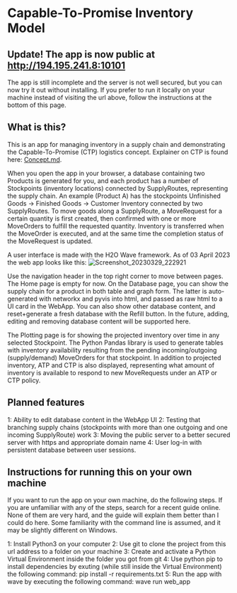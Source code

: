# Capable-To-Promise Inventory Model

## Update! The app is now public at http://194.195.241.8:10101
The app is still incomplete and the server is not well secured, but you can now try it out without installing. If you prefer to run it locally on your machine instead of visiting the url above, follow the instructions at the bottom of this page. 


## What is this? 

This is an app for managing inventory in a supply chain and demonstrating the Capable-To-Promise (CTP) logistics concept. Explainer on CTP is found here: [Concept.md](https://github.com/jensdanb/ctp_dashboard/blob/master/Concept.md). 


When you open the app in your browser, a database containing two Products is generated for you, and each product has a number of Stockpoints (inventory locations) connected by SupplyRoutes, representing the supply chain. An example (Product A) has the stockpoints Unfinished Goods -> Finished Goods -> Customer Inventory connected by two SupplyRoutes. To move goods along a SupplyRoute, a MoveRequest for a certain quantity is first created, then confirmed with one or more MoveOrders to fulfill the requested quantity. Inventory is transferred when the MoveOrder is executed, and at the same time the completion status of the MoveRequest is updated. 

A user interface is made with the H2O Wave framework. As of 03 April 2023 the web app looks like this: 
![Screenshot_20230329_222921](https://user-images.githubusercontent.com/56897399/232503928-e8cc57bf-c325-4bb5-8553-36a3407818b8.png)

Use the navigation header in the top right corner to move between pages. The Home page is empty for now. 
On the Database page, you can show the supply chain for a product in both table and graph form. The latter is auto-generated with networkx and pyvis into html, and passed as raw html to a UI card in the WebApp. You can also show other database content, and reset+generate a fresh database with the Refill button. In the future, adding, editing and removing database content will be supported here. 

The Plotting page is for showing the projected inventory over time in any selected Stockpoint. The Python Pandas library is used to generate tables with inventory availability resulting from the pending incoming/outgoing (supply/demand) MoveOrders for that stockpoint. In addition to projected inventory, ATP and CTP is also displayed, representing what amount of inventory is available to respond to new MoveRequests under an ATP or CTP policy. 


## Planned features
1: Ability to edit database content in the WebApp UI
2: Testing that branching supply chains (stockpoints with more than one outgoing and one incoming SupplyRoute) work
3: Moving the public server to a better secured server with https and appropriate domain name
4: User log-in with persistent database between user sessions. 


## Instructions for running this on your own machine

If you want to run the app on your own machine, do the following steps. If you are unfamiliar with any of the steps, search for a recent guide online. None of them are very hard, and the guide will explain them better than I could do here. Some familiarity with the command line is assumed, and it may be slightly different on Windows. 

1: Install Python3 on your computer
2: Use git to clone the project from this url address to a folder on your machine
3: Create and activate a Python Virtual Environment inside the folder you got from git
4: Use python pip to install dependencies by exuting (while still inside the Virtual Environment) the following command: pip install -r requirements.txt
5: Run the app with wave by executing the following command: wave run web_app

